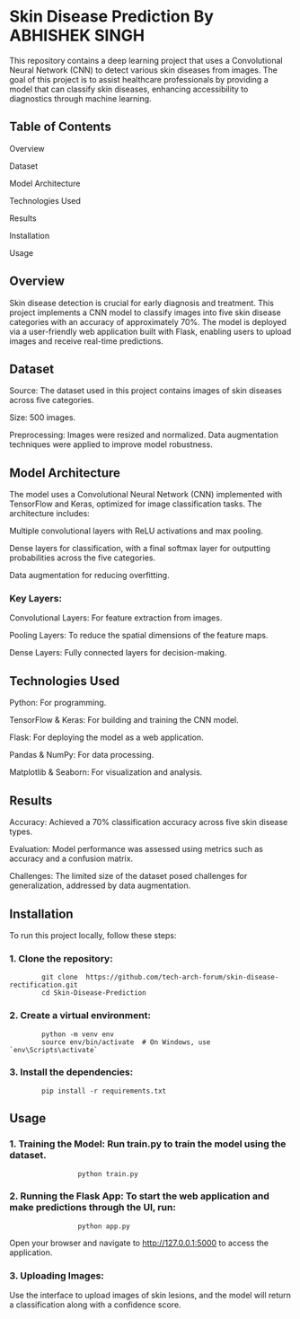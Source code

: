 # Skin Disease Prediction By ABHISHEK SINGH

This repository contains a deep learning project that uses a Convolutional Neural Network (CNN) to detect various skin diseases from images. The goal of this project is to assist healthcare professionals by providing a model that can classify skin diseases, enhancing accessibility to diagnostics through machine learning.

## Table of Contents

   Overview
   
   Dataset
   
   Model Architecture
   
   Technologies Used
   
   Results
   
   Installation
   
   Usage
   
  
## Overview

Skin disease detection is crucial for early diagnosis and treatment. This project implements a CNN model to classify images into five skin disease categories with an accuracy of approximately 70%. The model is deployed via a user-friendly web application built with Flask, enabling users to upload images and receive real-time predictions.

## Dataset

Source: The dataset used in this project contains images of skin diseases across five categories.

Size: 500 images.

Preprocessing: Images were resized and normalized. Data augmentation techniques were applied to improve model robustness.
## Model Architecture

The model uses a Convolutional Neural Network (CNN) implemented with TensorFlow and Keras, optimized for image classification tasks. The architecture includes:

Multiple convolutional layers with ReLU activations and max pooling.

Dense layers for classification, with a final softmax layer for outputting probabilities across the five categories.

Data augmentation for reducing overfitting.

### Key Layers:
Convolutional Layers: For feature extraction from images.

Pooling Layers: To reduce the spatial dimensions of the feature maps.

Dense Layers: Fully connected layers for decision-making.
## Technologies Used

Python: For programming.

TensorFlow & Keras: For building and training the CNN model.

Flask: For deploying the model as a web application.

Pandas & NumPy: For data processing.

Matplotlib & Seaborn: For visualization and analysis.
## Results

Accuracy: Achieved a 70% classification accuracy across five skin disease types.

Evaluation: Model performance was assessed using metrics such as accuracy and a confusion matrix.

Challenges: The limited size of the dataset posed challenges for generalization, addressed by data augmentation.

## Installation

To run this project locally, follow these steps:

### 1. Clone the repository:
            git clone  https://github.com/tech-arch-forum/skin-disease-rectification.git
            cd Skin-Disease-Prediction
### 2. Create a virtual environment:
            python -m venv env
            source env/bin/activate  # On Windows, use `env\Scripts\activate`
### 3. Install the dependencies:
            pip install -r requirements.txt
## Usage

### 1. Training the Model: Run train.py to train the model using the dataset.
                     python train.py
### 2. Running the Flask App: To start the web application and make predictions through the UI, run:
                     python app.py
Open your browser and navigate to http://127.0.0.1:5000 to access the application.
### 3. Uploading Images: 

Use the interface to upload images of skin lesions, and the model will return a classification along with a confidence score.



